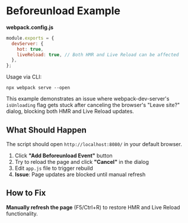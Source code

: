 # Beforeunload Example

**webpack.config.js**

```js
module.exports = {
  devServer: {
    hot: true,
    liveReload: true, // Both HMR and Live Reload can be affected
  },
};
```

Usage via CLI:

```console
npx webpack serve --open
```

This example demonstrates an issue where webpack-dev-server's `isUnloading` flag gets stuck after canceling the browser's "Leave site?" dialog, blocking both HMR and Live Reload updates.

## What Should Happen

The script should open `http://localhost:8080/` in your default browser.

1. Click **"Add Beforeunload Event"** button
2. Try to reload the page and click **"Cancel"** in the dialog
3. Edit `app.js` file to trigger rebuild
4. **Issue**: Page updates are blocked until manual refresh

## How to Fix

**Manually refresh the page** (F5/Ctrl+R) to restore HMR and Live Reload functionality.
